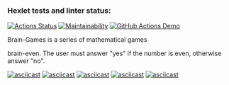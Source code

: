 ### Hexlet tests and linter status:
[![Actions Status](https://github.com/sicrit1/python-project-lvl1/workflows/hexlet-check/badge.svg)](https://github.com/sicrit1/python-project-lvl1/actions)
[![Maintainability](https://api.codeclimate.com/v1/badges/a99a88d28ad37a79dbf6/maintainability)](https://codeclimate.com/github/codeclimate/codeclimate/maintainability)
[![GitHub Actions Demo](https://github.com/sicrit1/python-project-lvl1/actions/workflows/github-actions-demo.yml/badge.svg)](https://github.com/sicrit1/python-project-lvl1/actions/workflows/github-actions-demo.yml)

Brain-Games is a series of mathematical games

brain-even. The user must answer "yes" if the number is even, otherwise answer "no".

[![asciicast](https://asciinema.org/a/UXKCWDlw4yJjprof5o1mqXqnL.svg)](https://asciinema.org/a/UXKCWDlw4yJjprof5o1mqXqnL)
[![asciicast](https://asciinema.org/a/gNu1kE6UlgMllLdKhxAUWtQGS.svg)](https://asciinema.org/a/gNu1kE6UlgMllLdKhxAUWtQGS)
[![asciicast](https://asciinema.org/a/aih79JDejslXfhu0rKaVPcEBi.svg)](https://asciinema.org/a/aih79JDejslXfhu0rKaVPcEBi)
[![asciicast](https://asciinema.org/a/UFd1qr2VwVLSXBhRCcMcfMAQV.svg)](https://asciinema.org/a/UFd1qr2VwVLSXBhRCcMcfMAQV)
[![asciicast](https://asciinema.org/a/SsLCU9fW4vpkqudCajYInvfy4.svg)](https://asciinema.org/a/SsLCU9fW4vpkqudCajYInvfy4)
